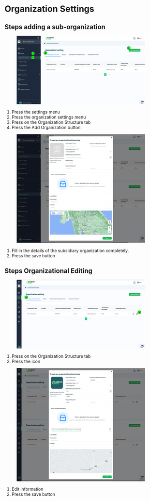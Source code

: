 # Organization Settings

## Steps adding a sub-organization

<figure><img src="../../../.gitbook/assets/image (103).png" alt=""><figcaption></figcaption></figure>

1. Press the settings menu
2. Press the organization settings menu
3. Press on the Organization Structure tab
4. Press the Add Organization button

<figure><img src="../../../.gitbook/assets/image (104).png" alt=""><figcaption></figcaption></figure>

1. Fill in the details of the subsidiary organization completely.
2. Press the save button

## Steps Organizational Editing

<figure><img src="../../../.gitbook/assets/image (105).png" alt=""><figcaption></figcaption></figure>

1. Press on the Organization Structure tab
2. Press the icon

<figure><img src="../../../.gitbook/assets/image (106).png" alt=""><figcaption></figcaption></figure>

1. Edit information
2. Press the save button
